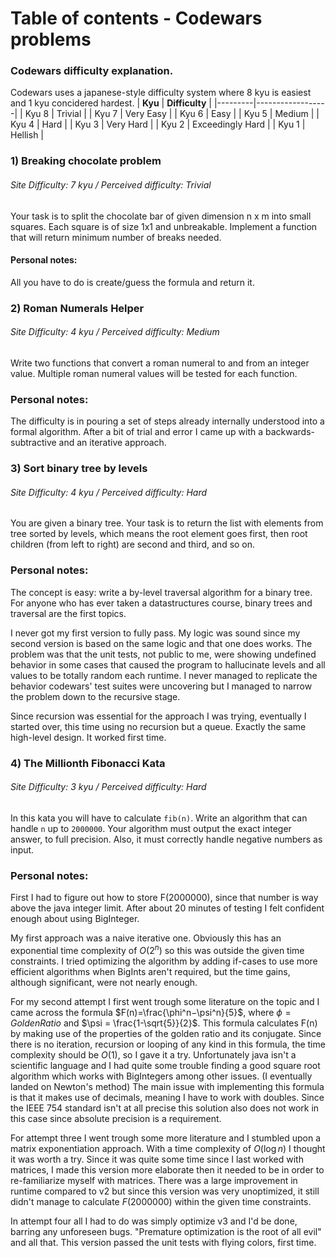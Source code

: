 # Table of contents - Codewars problems
### Codewars difficulty explanation.
Codewars uses a japanese-style difficulty system where 8 kyu is easiest and 1 kyu concidered hardest.
| **Kyu** | **Difficulty**   |
|---------|------------------|
| Kyu 8   | Trivial          |
| Kyu 7   | Very Easy        |
| Kyu 6   | Easy             |
| Kyu 5   | Medium           |
| Kyu 4   | Hard             |
| Kyu 3   | Very Hard        |
| Kyu 2   | Exceedingly Hard |
| Kyu 1   | Hellish          |

### 1) Breaking chocolate problem
###### Site Difficulty: 7 kyu / Perceived difficulty: Trivial
Your task is to split the chocolate bar of given dimension n x m into small squares. Each square is of size 1x1 and unbreakable. Implement a function that will return minimum number of breaks needed.
#### Personal notes:
All you have to do is create/guess the formula and return it.

### 2) Roman Numerals Helper
###### Site Difficulty: 4 kyu / Perceived difficulty: Medium
Write two functions that convert a roman numeral to and from an integer value.
Multiple roman numeral values will be tested for each function.
### Personal notes:
The difficulty is in pouring a set of steps already internally understood into a formal algorithm.
After a bit of trial and error I came up with a backwards-subtractive and an iterative approach.

### 3) Sort binary tree by levels
###### Site Difficulty: 4 kyu / Perceived difficulty: Hard
You are given a binary tree.
Your task is to return the list with elements from tree sorted by levels, which means the root element goes first, then root children (from left to right) are second and third, and so on.
### Personal notes:
The concept is easy: write a by-level traversal algorithm for a binary tree. 
For anyone who has ever taken a datastructures course, binary trees and traversal are the first topics.

I never got my first version to fully pass. My logic was sound since my second version is based on the same logic and that one does works.
The problem was that the unit tests, not public to me, were showing undefined behavior in some cases that caused the program to hallucinate levels and all values to be totally random each runtime.
I never managed to replicate the behavior codewars' test suites were uncovering but I managed to narrow the problem down to the recursive stage.

Since recursion was essential for the approach I was trying, eventually I started over, this time using no recursion but a queue. Exactly the same high-level design. It worked first time.

### 4) The Millionth Fibonacci Kata
###### Site Difficulty: 3 kyu / Perceived difficulty: Hard
In this kata you will have to calculate ```fib(n)```.
Write an algorithm that can handle ```n``` up to ```2000000```.
Your algorithm must output the exact integer answer, to full precision.
Also, it must correctly handle negative numbers as input.
### Personal notes:
First I had to figure out how to store F(2000000), since that number is way above the java integer limit.
After about 20 minutes of testing I felt confident enough about using BigInteger.

My first approach was a naive iterative one. Obviously this has an exponential time complexity of $O(2^n)$ so this was outside the given time constraints.
I tried optimizing the algorithm by adding if-cases to use more efficient algorithms when BigInts aren't required, but the time gains, although significant, were not nearly enough.

For my second attempt I first went trough some literature on the topic and I came across the formula $F(n)=\frac{\phi^n−\psi^n}{5}$, where $\phi = Golden Ratio$ and $\psi = \frac{1-\sqrt{5}}{2}$.
This formula calculates F(n) by making use of the properties of the golden ratio and its conjugate. Since there is no iteration, recursion or looping of any kind in this formula, the time complexity should be $O(1)$, so I gave it a try.
Unfortunately java isn't a scientific language and I had quite some trouble finding a good square root algorithm which works with BigIntegers among other issues. (I eventually landed on Newton's method)
The main issue with implementing this formula is that it makes use of decimals, meaning I have to work with doubles. Since the IEEE 754 standard isn't at all precise this solution also does not work in this case since absolute precision is a requirement.

For attempt three I went trough some more literature and I stumbled upon a matrix exponentiation approach. With a time complexity of $O(\log{n})$ I thought it was worth a try.
Since it was quite some time since I last worked with matrices, I made this version more elaborate then it needed to be in order to re-familiarize myself with matrices.
There was a large improvement in runtime compared to v2 but since this version was very unoptimized, it still didn't manage to calculate $F(2000000)$ within the given time constraints.

In attempt four all I had to do was simply optimize v3 and I'd be done, barring any unforeseen bugs. "Premature optimization is the root of all evil" and all that. 
This version passed the unit tests with flying colors, first time.
